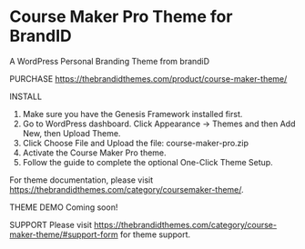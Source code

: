 # Course Maker Pro Theme for BrandID

A WordPress Personal Branding Theme from brandiD

PURCHASE
https://thebrandidthemes.com/product/course-maker-theme/

INSTALL
1. Make sure you have the Genesis Framework installed first.
2. Go to WordPress dashboard. Click Appearance -> Themes and then Add New, then Upload Theme.
3. Click Choose File and Upload the file: course-maker-pro.zip  
4. Activate the Course Maker Pro theme.
5. Follow the guide to complete the optional One-Click Theme Setup.

For theme documentation, please visit https://thebrandidthemes.com/category/coursemaker-theme/.

THEME DEMO
Coming soon!

SUPPORT
Please visit https://thebrandidthemes.com/category/course-maker-theme/#support-form for theme support.
